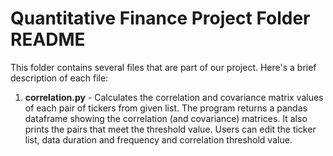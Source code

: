 # Quantitative Finance Project Folder README

This folder contains several files that are part of our project. Here's a brief description of each file:

1. **correlation.py** - Calculates the correlation and covariance matrix values of each pair of tickers from given list. The program returns a pandas dataframe showing the correlation (and covariance) matrices. It also prints the pairs that meet the threshold value. Users can edit the ticker list, data duration and frequency and correlation threshold value. 

